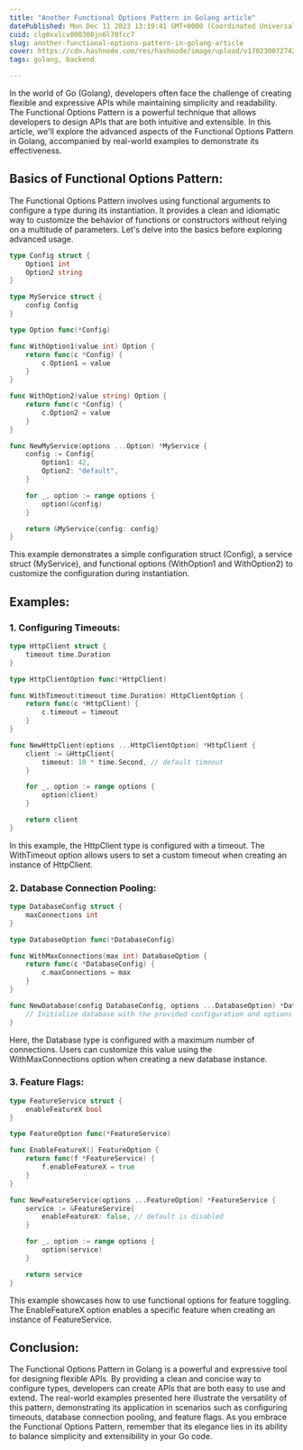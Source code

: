 ```yaml
---
title: "Another Functional Options Pattern in Golang article"
datePublished: Mon Dec 11 2023 13:19:41 GMT+0000 (Coordinated Universal Time)
cuid: clq0xxlcv000308jn6l70fcc7
slug: another-functional-options-pattern-in-golang-article
cover: https://cdn.hashnode.com/res/hashnode/image/upload/v1702300727428/acf0a536-8eea-4501-b301-27d9c439d3fc.jpeg
tags: golang, backend

---
```


In the world of Go (Golang), developers often face the challenge of creating flexible and expressive APIs while maintaining simplicity and readability. The Functional Options Pattern is a powerful technique that allows developers to design APIs that are both intuitive and extensible. In this article, we'll explore the advanced aspects of the Functional Options Pattern in Golang, accompanied by real-world examples to demonstrate its effectiveness.

## Basics of Functional Options Pattern:

The Functional Options Pattern involves using functional arguments to configure a type during its instantiation. It provides a clean and idiomatic way to customize the behavior of functions or constructors without relying on a multitude of parameters. Let's delve into the basics before exploring advanced usage.

```go
type Config struct {
    Option1 int
    Option2 string
}

type MyService struct {
    config Config
}

type Option func(*Config)

func WithOption1(value int) Option {
    return func(c *Config) {
        c.Option1 = value
    }
}

func WithOption2(value string) Option {
    return func(c *Config) {
        c.Option2 = value
    }
}

func NewMyService(options ...Option) *MyService {
    config := Config{
        Option1: 42,
        Option2: "default",
    }

    for _, option := range options {
        option(&config)
    }

    return &MyService{config: config}
}
```
This example demonstrates a simple configuration struct (Config), a service struct (MyService), and functional options (WithOption1 and WithOption2) to customize the configuration during instantiation.
## Examples:

### 1. Configuring Timeouts:
```go
type HttpClient struct {
    timeout time.Duration
}

type HttpClientOption func(*HttpClient)

func WithTimeout(timeout time.Duration) HttpClientOption {
    return func(c *HttpClient) {
        c.timeout = timeout
    }
}

func NewHttpClient(options ...HttpClientOption) *HttpClient {
    client := &HttpClient{
        timeout: 10 * time.Second, // default timeout
    }

    for _, option := range options {
        option(client)
    }

    return client
}
```
In this example, the HttpClient type is configured with a timeout. The WithTimeout option allows users to set a custom timeout when creating an instance of HttpClient.

### 2. Database Connection Pooling:
```go
type DatabaseConfig struct {
    maxConnections int
}

type DatabaseOption func(*DatabaseConfig)

func WithMaxConnections(max int) DatabaseOption {
    return func(c *DatabaseConfig) {
        c.maxConnections = max
    }
}

func NewDatabase(config DatabaseConfig, options ...DatabaseOption) *Database {
    // Initialize database with the provided configuration and options
}
```
Here, the Database type is configured with a maximum number of connections. Users can customize this value using the WithMaxConnections option when creating a new database instance.

### 3. Feature Flags:
```go
type FeatureService struct {
    enableFeatureX bool
}

type FeatureOption func(*FeatureService)

func EnableFeatureX() FeatureOption {
    return func(f *FeatureService) {
        f.enableFeatureX = true
    }
}

func NewFeatureService(options ...FeatureOption) *FeatureService {
    service := &FeatureService{
        enableFeatureX: false, // default is disabled
    }

    for _, option := range options {
        option(service)
    }

    return service
}
```
This example showcases how to use functional options for feature toggling. The EnableFeatureX option enables a specific feature when creating an instance of FeatureService.

## Conclusion:

The Functional Options Pattern in Golang is a powerful and expressive tool for designing flexible APIs. By providing a clean and concise way to configure types, developers can create APIs that are both easy to use and extend. The real-world examples presented here illustrate the versatility of this pattern, demonstrating its application in scenarios such as configuring timeouts, database connection pooling, and feature flags. As you embrace the Functional Options Pattern, remember that its elegance lies in its ability to balance simplicity and extensibility in your Go code.